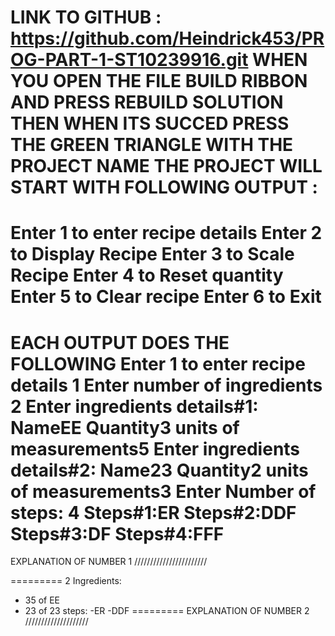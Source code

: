LINK TO GITHUB : https://github.com/Heindrick453/PROG-PART-1-ST10239916.git
WHEN YOU OPEN THE FILE 
BUILD RIBBON AND PRESS REBUILD SOLUTION THEN WHEN ITS SUCCED PRESS THE GREEN TRIANGLE WITH THE PROJECT NAME 
THE PROJECT WILL START WITH FOLLOWING OUTPUT :
=========
Enter 1 to enter recipe details
Enter 2 to Display Recipe
Enter 3 to Scale Recipe
Enter 4 to Reset quantity
Enter 5 to Clear recipe
Enter 6 to Exit
=========

EACH OUTPUT DOES THE FOLLOWING 
Enter 1 to enter recipe details
1
Enter number of ingredients
2
Enter ingredients details#1:
NameEE
Quantity3
units of measurements5
Enter ingredients details#2:
Name23
Quantity2
units of measurements3
Enter Number of steps:
4
Steps#1:ER
Steps#2:DDF
Steps#3:DF
Steps#4:FFF
=========
EXPLANATION OF NUMBER 1 
///////////////////////

=========
2
Ingredients:
- 35 of EE
- 23 of 23
steps:
-ER
-DDF
=========
EXPLANATION OF NUMBER  2
////////////////////


